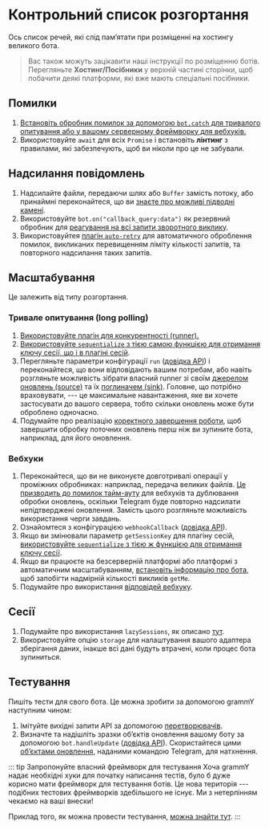 # Контрольний список розгортання

Ось список речей, які слід памʼятати при розміщенні на хостингу великого бота.

> Вас також можуть зацікавити наші інструкції по розміщенню ботів. Перегляньте
> **Хостинг/Посібники** у верхній частині сторінки, щоб побачити деякі
> платформи, які вже мають спеціальні посібники.

## Помилки

1. [Встановіть обробник помилок за допомогою `bot.catch` для тривалого опитування або у вашому серверному фреймворку для вебхуків.](../guide/errors)
2. Використовуйте `await` для всіх `Promise` і встановіть **лінтинг** з
   правилами, які забезпечують, щоб ви ніколи про це не забували.

## Надсилання повідомлень

1. Надсилайте файли, передаючи шлях або `Buffer` замість потоку, або принаймні
   переконайтеся, що ви
   [знаєте про можливі підводні камені](./transformers#випадки-використання-перетворювачів).
2. Використовуйте `bot.on("callback_query:data")` як резервний обробник для
   [реагування на всі запити зворотного виклику](../plugins/keyboard#відповідь-на-натискання-вбудованих-клавіатур).
3. Використовуйтея [плагін `auto-retry`](../plugins/auto-retry) для
   автоматичного оброблення помилок, викликаних перевищенням ліміту кількості
   запитів, та повторного надсилання таких запитів.

## Масштабування

Це залежить від типу розгортання.

### Тривале опитування (long polling)

1. [Використовуйте плагін для конкурентності (runner).](../plugins/runner)
2. [Використовуйте `sequentialize` з тією самою функцією для отримання ключу сесії, що і в плагіні сесій](./scaling#паралелізм-складнии).
3. Перегляньте параметри конфігурації `run` ([довідка API](/ref/runner/run)) і
   переконайтеся, що вони відповідають вашим потребам, або навіть розгляньте
   можливість зібрати власний runner зі своїм
   [джерелом оновлень (source)](/ref/runner/updatesource) та їх
   [поглиначем (sink)](/ref/runner/updatesink). Головне, що потрібно
   враховувати, --- це максимальне навантаження, яке ви хочете застосувати до
   вашого сервера, тобто скільки оновлень може бути оброблено одночасно.
4. Подумайте про реалізацію
   [коректного завершення роботи](./reliability#коректне-завершення-роботи), щоб
   завершити обробку поточних оновлень перш ніж ви зупините бота, наприклад, для
   його оновлення.

### Вебхуки

1. Переконайтеся, що ви не виконуєте довготривалі операції у проміжних
   обробниках: наприклад, передача великих файлів.
   [Це призводить до помилок тайм-ауту](../guide/deployment-types#своєчасне-завершення-запитів-вебхуків)
   для вебхуків та дублювання обробки оновлень, оскільки Telegram буде повторно
   надсилати непідтверджені оновлення. Замість цього розгляньте можливість
   використання черги завдань.
2. Ознайомтеся з конфігурацією `webhookCallback`
   ([довідка API](/ref/core/webhookcallback)).
3. Якщо ви змінювали параметр `getSessionKey` для плагіну сесій,
   [використовуйте `sequentialize` з тією ж функцією для отримання ключу сесії](./scaling#паралелізм-складнии).
4. Якщо ви працюєте на безсерверній платформі або платформі з автоматичним
   масштабуванням, [встановіть інформацію про бота](/ref/core/botconfig), щоб
   запобігти надмірній кількості викликів `getMe`.
5. Подумайте про використання
   [відповідей вебхуку](../guide/deployment-types#відповідь-вебхуку).

## Сесії

1. Подумайте про використання `lazySessions`, як описано
   [тут](../plugins/session#ліниві-сесіі).
2. Використовуйте опцію `storage` для налаштування вашого адаптера зберігання
   даних, інакше всі дані будуть втрачені, коли процес бота зупиниться.

## Тестування

Пишіть тести для свого бота. Це можна зробити за допомогою grammY наступним
чином:

1. Імітуйте вихідні запити API за допомогою [перетворювачів](./transformers).
2. Визначте та надішліть зразки обʼєктів оновлення вашому боту за допомогою
   `bot.handleUpdate` ([довідка API](/ref/core/bot#handleupdate)). Скористайтеся
   цими
   [обʼєктами оновлення](https://core.telegram.org/bots/webhooks#testing-your-bot-with-updates),
   наданими командою Telegram, для натхнення.

::: tip Запропонуйте власний фреймворк для тестування Хоча grammY надає
необхідні хуки для початку написання тестів, було б дуже корисно мати фреймворк
для тестування ботів. Це нова територія --- подібних тестових фреймворків
здебільшого не існує. Ми з нетерпінням чекаємо на ваші внески!

Приклад того, як можна провести тестування,
[можна знайти тут](https://github.com/PavelPolyakov/grammy-with-tests). :::
